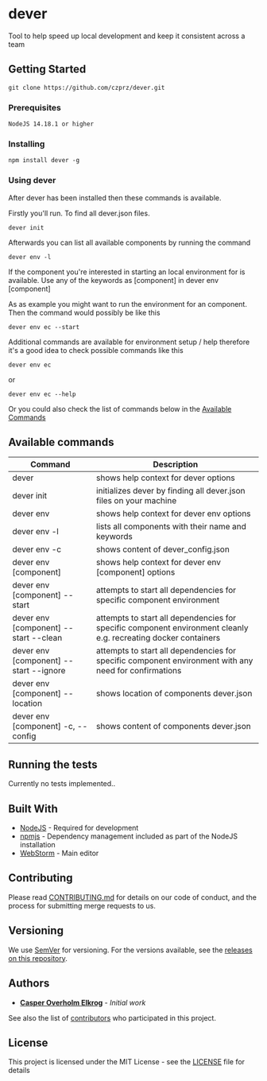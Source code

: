 # dever

Tool to help speed up local development and keep it consistent across a team

## Getting Started

```
git clone https://github.com/czprz/dever.git
```

### Prerequisites
```
NodeJS 14.18.1 or higher
```

### Installing
```
npm install dever -g
```

### Using dever

After dever has been installed then these commands is available.

Firstly you'll run. To find all dever.json files.

```
dever init
```

Afterwards you can list all available components by running the command

```
dever env -l
```

If the component you're interested in starting an local environment for is available. Use any of the keywords as [component] in dever env [component]

As as example you might want to run the environment for an component. Then the command would possibly be like this

```
dever env ec --start
```

Additional commands are available for environment setup / help therefore it's a good idea to check possible commands like this

```
dever env ec
```
or
```
dever env ec --help
```

Or you could also check the list of commands below in the [Available Commands](#available-commands)

## Available commands

| Command | Description |
| ---  | ---     |
| dever | shows help context for dever options |
| dever init | initializes dever by finding all dever.json files on your machine |
| dever env | shows help context for dever env options |
| dever env -l | lists all components with their name and keywords |
| dever env -c | shows content of dever_config.json |
| dever env [component] | shows help context for dever env [component] options |
| dever env [component] --start | attempts to start all dependencies for specific component environment |
| dever env [component] --start --clean | attempts to start all dependencies for specific component environment cleanly e.g. recreating docker containers |
| dever env [component] --start --ignore | attempts to start all dependencies for specific component environment with any need for confirmations |
| dever env [component] --location | shows location of components dever.json |
| dever env [component] -c, --config | shows content of components dever.json |

## Running the tests
Currently no tests implemented..

## Built With

* [NodeJS](https://nodejs.org/en/) - Required for development
* [npmjs](https://www.npmjs.com/) - Dependency management included as part of the NodeJS installation
* [WebStorm](https://www.jetbrains.com/webstorm/) - Main editor

## Contributing

Please read [CONTRIBUTING.md](CONTRIBUTING.md) for details on our code of conduct, and the process for submitting merge requests to us.

## Versioning

We use [SemVer](http://semver.org/) for versioning. For the versions available, see the [releases on this repository](https://github.com/czprz/dever/releases). 

## Authors

* **[Casper Overholm Elkrog](https://github.com/czprz)** - *Initial work*

See also the list of [contributors](https://github.com/czprz/dever/network/) who participated in this project.

## License

This project is licensed under the MIT License - see the [LICENSE](LICENSE) file for details

